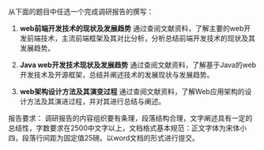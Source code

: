 
从下面的题目中任选一个完成调研报告的撰写：

1. **web前端开发技术的现状及发展趋势**
通过查阅文献资料，了解主要的web开发前端技术，主流前端框架及其对比分析，分析总结前端开发技术的现状及其发展趋势。

2. **Java web开发技术现状及发展趋势**
通过查阅文献资料，了解基于Java的web开发技术及开源框架，总结并阐述技术的发展现状与发展趋势。

3. **web架构设计方法及其演变过程**
通过查阅文献资料，了解Web应用架构的设计方法及其演进过程，并对其进行总结与阐述。

报告要求：
调研报告的内容组织要有条理，段落结构合理，文字阐述具有一定的总结性，字数要求在2500中文字以上，文档格式基本规范：正文字体为宋体小四，段落行间距为固定值25磅。以word文档的形式进行提交。